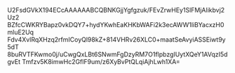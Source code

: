 U2FsdGVkX194ECcAAAAAABCQBNKGjjYgfgzuk/FEvZrwHEy1SlFMjAlikbvj2Uz2
BZfcCWKRYBapz0vkDQY7+hydYKwhEaKHKbWAFi2k3ecAWW1liBYacxzH0mluE2Uq
Fdv4XvlRqXHzq2rfmICoyQl98kZ+814VHRv26XLC0+maatSeAvyiASSEiwt9y5dT
8buRVTFKwmo0j/uCwgQxLBt6SNwmFgDzyRM7O1flpbzgIUytXQeY1AVqzI5dgvEt
Tmfzv5K8imwHc2GflF9um/z6XyBvPtQLqiAjhLwh1XA=
